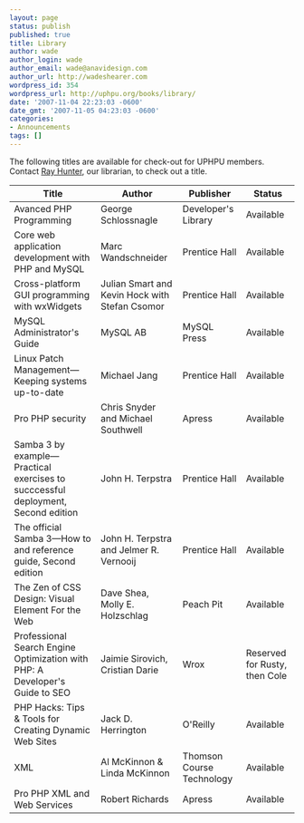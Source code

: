 ```yaml
---
layout: page
status: publish
published: true
title: Library
author: wade
author_login: wade
author_email: wade@anavidesign.com
author_url: http://wadeshearer.com
wordpress_id: 354
wordpress_url: http://uphpu.org/books/library/
date: '2007-11-04 22:23:03 -0600'
date_gmt: '2007-11-05 04:23:03 -0600'
categories:
- Announcements
tags: []
---
```

<p>The following titles are available for check-out for UPHPU members. Contact <a href="/author/bigdog/">Ray Hunter</a>, our librarian, to check out a title.</p>
<table class="tabular_data width_max">
<thead>
<th>Title</th>
<th>Author</th>
<th>Publisher</th>
<th>Status</th>
</thead>
<tbody>
<tr>
<td>Avanced PHP Programming</td>
<td>George Schlossnagle</td>
<td>Developer's Library</td>
<td>Available</td>
</tr>
<tr class="shading_light">
<td>Core web application development with PHP and MySQL</td>
<td>Marc Wandschneider</td>
<td>Prentice Hall</td>
<td>Available</td>
</tr>
<tr>
<td>Cross-platform GUI programming with wxWidgets</td>
<td>Julian Smart and Kevin Hock with Stefan Csomor</td>
<td>Prentice Hall</td>
<td>Available</td>
</tr>
<tr class="shading_light">
<td>MySQL Administrator's Guide</td>
<td>MySQL AB</td>
<td>MySQL Press</td>
<td>Available</td>
</tr>
<tr>
<td>Linux Patch Management&mdash;Keeping systems up-to-date</td>
<td>Michael Jang</td>
<td>Prentice Hall</td>
<td>Available</td>
</tr>
<tr class="shading_light">
<td>Pro PHP security</td>
<td>Chris Snyder and Michael Southwell</td>
<td>Apress</td>
<td>Available</td>
</tr>
<tr>
<td>Samba 3 by example&mdash;Practical exercises to succcessful deployment, Second edition</td>
<td>John H. Terpstra</td>
<td>Prentice Hall</td>
<td>Available</td>
</tr>
<tr class="shading_light">
<td>The official Samba 3&mdash;How to and reference guide, Second edition</td>
<td>John H. Terpstra and Jelmer R. Vernooij</td>
<td>Prentice Hall</td>
<td>Available</td>
</tr>
<tr>
<td>The Zen of CSS Design: Visual Element For the Web</td>
<td>Dave Shea, Molly E. Holzschlag</td>
<td>Peach Pit</td>
<td>Available</td>
</tr>
<tr class="shading_light">
<td>Professional Search Engine Optimization with PHP: A Developer's Guide to SEO</td>
<td>Jaimie Sirovich, Cristian Darie</td>
<td>Wrox</td>
<td>Reserved for Rusty, then Cole</td>
</tr>
<tr>
<td>PHP Hacks: Tips & Tools for Creating Dynamic Web Sites</td>
<td>Jack D. Herrington</td>
<td>O'Reilly</td>
<td>Available</td>
</tr>
<tr class="shading_light">
<td>XML</td>
<td>Al McKinnon & Linda McKinnon</td>
<td>Thomson Course Technology</td>
<td>Available</td>
</tr>
<tr>
<td>Pro PHP XML and Web Services</td>
<td>Robert Richards</td>
<td>Apress</td>
<td>Available</td>
</tr>
</table>
